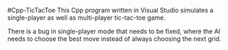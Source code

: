 #Cpp-TicTacToe
This Cpp program written in Visual Studio simulates a single-player as well as multi-player tic-tac-toe game.

There is a bug in single-player mode that needs to be fixed, where the AI needs to choose the best move instead of always choosing the next grid.
